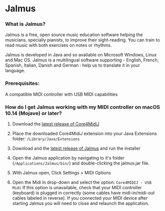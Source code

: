 # Jalmus

### What is Jalmus?
Jalmus is a free, open source music education software helping the musicians, specially pianists, to improve their sight-reading. You can train to read music with both exercises on notes or rhythms.

Jalmus is developed in Java and so available on Microsoft Windows, Linux and Mac OS. Jalmus is a multilingual software supporting - English, French, Spanish, Italian, Danish and German : help us to translate it in your language.

### Prerequisites:

A compatible MIDI controller with USB MIDI capabilities

### How do I get Jalmus working with my MIDI controller on macOS 10.14 (Mojave) or later?

1. Download the [latest release of Core4MidiJ](https://github.com/DerekCook/CoreMidi4J/releases)

2. Place the downloaded Core4MidiJ extension into your Java Extensions folder: `/Library/Java/Extensions`

3. Download and the [latest release of Jalmus](https://github.com/FritzX6/jalmus/releases/download/v2.3/installjalmus23.jar) and run the installer

4. Open the Jalmus application by navigating to it's folder (`/Applications/Jalmus/bin/`) and double-clicking the jalmus.jar file.

5. With Jalmus open, Click Settings > MIDI Options

6. Open the Midi In drop-down and select the option: `Core4MIDIJ - USB Midi`
If this option is unavailable, check that your MIDI controller (keyboard) is plugged in correctly (some cables have midi-in/midi-out cables labeled in reverse). If you connected your MIDI device after starting Jalmus you will need to close and relaunch the application.
